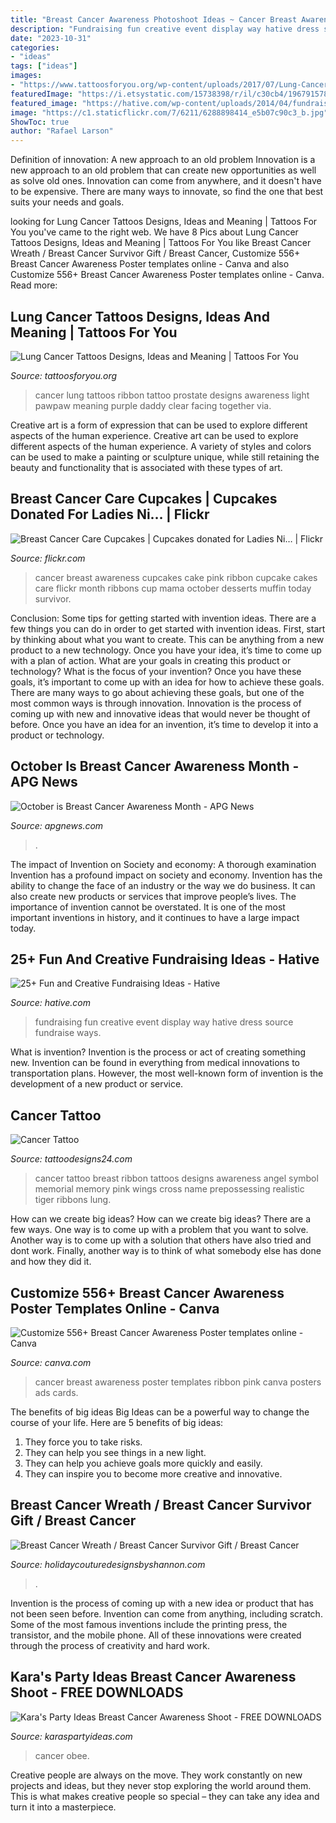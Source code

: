 ```yaml
---
title: "Breast Cancer Awareness Photoshoot Ideas ~ Cancer Breast Awareness Poster Templates Ribbon Pink Canva Posters Ads Cards"
description: "Fundraising fun creative event display way hative dress source fundraise ways"
date: "2023-10-31"
categories:
- "ideas"
tags: ["ideas"]
images:
- "https://www.tattoosforyou.org/wp-content/uploads/2017/07/Lung-Cancer-Ribbon-Tattoos-Pictures.jpg"
featuredImage: "https://i.etsystatic.com/15738398/r/il/c30cb4/1967915784/il_fullxfull.1967915784_kkb3.jpg"
featured_image: "https://hative.com/wp-content/uploads/2014/04/fundraising-ideas/11-fashion-dress-fundraising.jpg"
image: "https://c1.staticflickr.com/7/6211/6288898414_e5b07c90c3_b.jpg"
ShowToc: true
author: "Rafael Larson"
---
```



Definition of innovation: A new approach to an old problem
Innovation is a new approach to an old problem that can create new opportunities as well as solve old ones. Innovation can come from anywhere, and it doesn't have to be expensive. There are many ways to innovate, so find the one that best suits your needs and goals.

	

		
looking for Lung Cancer Tattoos Designs, Ideas and Meaning | Tattoos For You you've came to the right web. We have 8 Pics about Lung Cancer Tattoos Designs, Ideas and Meaning | Tattoos For You like Breast Cancer Wreath / Breast Cancer Survivor Gift / Breast Cancer, Customize 556+ Breast Cancer Awareness Poster templates online - Canva and also Customize 556+ Breast Cancer Awareness Poster templates online - Canva. Read more:
		
    
## Lung Cancer Tattoos Designs, Ideas And Meaning | Tattoos For You

<img loading=lazy src="https://www.tattoosforyou.org/wp-content/uploads/2017/07/Lung-Cancer-Ribbon-Tattoos-Pictures.jpg" onerror="this.onerror=null;this.src='https://tse1.mm.bing.net/th?id=OIP.CxhgcWanWnUzwz6xyUoMjwHaFj&amp;pid=15.1';" alt="Lung Cancer Tattoos Designs, Ideas and Meaning | Tattoos For You">

_Source: tattoosforyou.org_

>cancer lung tattoos ribbon tattoo prostate designs awareness light pawpaw meaning purple daddy clear facing together via. 

	

Creative art is a form of expression that can be used to explore different aspects of the human experience.
Creative art can be used to explore different aspects of the human experience. A variety of styles and colors can be used to make a painting or sculpture unique, while still retaining the beauty and functionality that is associated with these types of art.

    
## Breast Cancer Care Cupcakes | Cupcakes Donated For Ladies Ni… | Flickr

<img loading=lazy src="https://c1.staticflickr.com/7/6211/6288898414_e5b07c90c3_b.jpg" onerror="this.onerror=null;this.src='https://tse1.mm.bing.net/th?id=OIP.uAJ3Z8YOTMXew_7UUERE7gHaJ4&amp;pid=15.1';" alt="Breast Cancer Care Cupcakes | Cupcakes donated for Ladies Ni… | Flickr">

_Source: flickr.com_

>cancer breast awareness cupcakes cake pink ribbon cupcake cakes care flickr month ribbons cup mama october desserts muffin today survivor. 

	

Conclusion: Some tips for getting started with invention ideas.
There are a few things you can do in order to get started with invention ideas. First, start by thinking about what you want to create. This can be anything from a new product to a new technology. Once you have your idea, it’s time to come up with a plan of action. What are your goals in creating this product or technology? What is the focus of your invention? Once you have these goals, it’s important to come up with an idea for how to achieve these goals. There are many ways to go about achieving these goals, but one of the most common ways is through innovation. Innovation is the process of coming up with new and innovative ideas that would never be thought of before. Once you have an idea for an invention, it’s time to develop it into a product or technology.

    
## October Is Breast Cancer Awareness Month - APG News

<img loading=lazy src="http://apgnews.com/wp-content/uploads/2019/10/DYK-Breast-Cancer-Awareness-Month-flyer.jpg" onerror="this.onerror=null;this.src='https://tse3.mm.bing.net/th?id=OIP.xjchBUHZMgKcYTC7PJ3HNAHaEK&amp;pid=15.1';" alt="October is Breast Cancer Awareness Month - APG News">

_Source: apgnews.com_

>. 

	

The impact of Invention on Society and economy: A thorough examination
Invention has a profound impact on society and economy. Invention has the ability to change the face of an industry or the way we do business. It can also create new products or services that improve people’s lives. The importance of invention cannot be overstated. It is one of the most important inventions in history, and it continues to have a large impact today.

    
## 25+ Fun And Creative Fundraising Ideas - Hative

<img loading=lazy src="https://hative.com/wp-content/uploads/2014/04/fundraising-ideas/11-fashion-dress-fundraising.jpg" onerror="this.onerror=null;this.src='https://tse4.mm.bing.net/th?id=OIP.w3bERnMOUNqN1mfKy2tbDQHaNJ&amp;pid=15.1';" alt="25+ Fun and Creative Fundraising Ideas - Hative">

_Source: hative.com_

>fundraising fun creative event display way hative dress source fundraise ways. 

	

What is invention?
Invention is the process or act of creating something new. Invention can be found in everything from medical innovations to transportation plans. However, the most well-known form of invention is the development of a new product or service.

    
## Cancer Tattoo

<img loading=lazy src="http://www.tattoodesigns24.com/wp-content/uploads/2015/01/Breast-Cancer-Ribbon-Tattoo-On-Back.jpg" onerror="this.onerror=null;this.src='https://tse2.mm.bing.net/th?id=OIP.X8Dt65qldIjkw4PY0P7UIAHaJ4&amp;pid=15.1';" alt="Cancer Tattoo">

_Source: tattoodesigns24.com_

>cancer tattoo breast ribbon tattoos designs awareness angel symbol memorial memory pink wings cross name prepossessing realistic tiger ribbons lung. 

	

How can we create big ideas?
How can we create big ideas? There are a few ways. One way is to come up with a problem that you want to solve. Another way is to come up with a solution that others have also tried and dont work. Finally, another way is to think of what somebody else has done and how they did it.

    
## Customize 556+ Breast Cancer Awareness Poster Templates Online - Canva

<img loading=lazy src="https://marketplace.canva.com/MACPSYRryMo/1/0/thumbnail_large/canva-pink-and-cream-ribbon-breast-cancer-awareness-poster-MACPSYRryMo.jpg" onerror="this.onerror=null;this.src='https://tse1.mm.bing.net/th?id=OIP.qUMyQIdaK_aYaf6DuJVwKgAAAA&amp;pid=15.1';" alt="Customize 556+ Breast Cancer Awareness Poster templates online - Canva">

_Source: canva.com_

>cancer breast awareness poster templates ribbon pink canva posters ads cards. 

	

The benefits of big ideas
Big Ideas can be a powerful way to change the course of your life. Here are 5 benefits of big ideas:
1. They force you to take risks.
2. They can help you see things in a new light.
3. They can help you achieve goals more quickly and easily.
4. They can inspire you to become more creative and innovative.

    
## Breast Cancer Wreath / Breast Cancer Survivor Gift / Breast Cancer

<img loading=lazy src="https://i.etsystatic.com/15738398/r/il/c30cb4/1967915784/il_fullxfull.1967915784_kkb3.jpg" onerror="this.onerror=null;this.src='https://tse4.mm.bing.net/th?id=OIP.urmndLi3QtR0vTou9E1EggHaJ3&amp;pid=15.1';" alt="Breast Cancer Wreath / Breast Cancer Survivor Gift / Breast Cancer">

_Source: holidaycouturedesignsbyshannon.com_

>. 

	

Invention is the process of coming up with a new idea or product that has not been seen before. Invention can come from anything, including scratch. Some of the most famous inventions include the printing press, the transistor, and the mobile phone. All of these innovations were created through the process of creativity and hard work.

    
## Kara&#039;s Party Ideas Breast Cancer Awareness Shoot - FREE DOWNLOADS

<img loading=lazy src="https://2.bp.blogspot.com/-Pm_EfMQ6Ivc/ToKm02wwrzI/AAAAAAAAD9I/PCabWWdSmx4/s1600/6160314857_920a7d63bf_b.jpg" onerror="this.onerror=null;this.src='https://tse3.mm.bing.net/th?id=OIP.kI4GwjTUQWg4RCPyaL64nAHaLG&amp;pid=15.1';" alt="Kara&#039;s Party Ideas Breast Cancer Awareness Shoot - FREE DOWNLOADS">

_Source: karaspartyideas.com_

>cancer obee. 

	

Creative people are always on the move. They work constantly on new projects and ideas, but they never stop exploring the world around them. This is what makes creative people so special – they can take any idea and turn it into a masterpiece.

